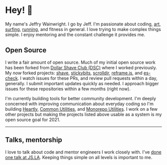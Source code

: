 # Hey! 🥤

My name's Jeffry Wainwright. I go by Jeff. I'm passionate about coding, [art](https://www.instagram.com/porkypaints/), [surfing](https://www.instagram.com/p/BrlE4oSnF05/), [running](https://www.strava.com/athletes/722335), and fitness in general. I love trying to make complex things simple. 
I enjoy mentoring and the constant challenge it provides me. 

## Open Source

I write a fair amount of open source. Much of my initial open source work has been forked from [Dollar Shave Club (DSC)](https://github.com/dollarshaveclub) where I  worked previously. My _now_ forked projects: [shave](https://github.com/yowainwright/shave), [stickybits](https://github.com/yowainwright/stickybits), [scrolldir](https://github.com/yowainwright/scrolldir/), [reframe.js](https://github.com/yowainwright/reframe.js), and [es-check](https://github.com/yowainwright/es-check). I watch issues for these PRs, and review pull requests within a day, generally. I submit important updates quickly as needed. I approach bigger issues for these repositories within a few months (right now). 

I'm currently building tools for better community development. I'm deeply concerned with improving communication about everyday coding so I'm building [Heartly](https://github.com/heartly/heartly), [Common Utilities](https://github.com/yowainwright/common-utilities), and [Monorepo Utilities](https://github.com/yowainwright/monorepo-utilities). I work on a few other projects but making the projects listed above usable as a system is my open source goal for 2021. 

--- 

## Talks, mentorship

I love to talk about code and mentor engineers I work closely with. I've [done one talk at JS.LA](https://www.youtube.com/watch?v=8YQ8BGSOsyE). Keeping things simple on all levels is important to me.

